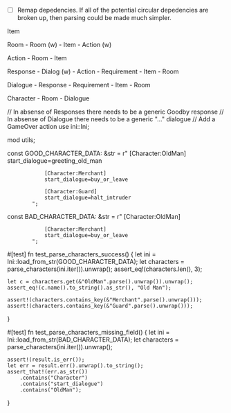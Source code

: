  - [ ] Remap depedencies. If all of the potential circular depedencies are broken up, then parsing could be made much simpler.


Item

Room
	- Room (w)
	- Item
	- Action (w)

Action
	- Room
	- Item

Response
	- Dialog (w)
	- Action
	- Requirement
		- Item
		- Room

Dialogue
	- Response
	- Requirement
		- Item
		- Room

Character
	- Room
	- Dialogue

// In absense of Responses there needs to be a generic Goodby response
// In absense of Dialogue there needs to be a generic "..." dialogue
// Add a GameOver action
use ini::Ini;

mod utils;

const GOOD_CHARACTER_DATA: &str = r"
                [Character:OldMan]
                start_dialogue=greeting_old_man

                [Character:Merchant]
                start_dialogue=buy_or_leave

                [Character:Guard]
                start_dialogue=halt_intruder
            ";
const BAD_CHARACTER_DATA: &str = r"
                [Character:OldMan]

                [Character:Merchant]
                start_dialogue=buy_or_leave
            ";

#[test]
fn test_parse_characters_success() {
    let ini = Ini::load_from_str(GOOD_CHARACTER_DATA);
    let characters = parse_characters(ini.iter()).unwrap();
    assert_eq!(characters.len(), 3);

    let c = characters.get(&"OldMan".parse().unwrap()).unwrap();
    assert_eq!(c.name().to_string().as_str(), "Old Man");

    assert!(characters.contains_key(&"Merchant".parse().unwrap()));
    assert!(characters.contains_key(&"Guard".parse().unwrap()));
}

#[test]
fn test_parse_characters_missing_field() {
    let ini = Ini::load_from_str(BAD_CHARACTER_DATA);
    let characters = parse_characters(ini.iter()).unwrap();

    assert!(result.is_err());
    let err = result.err().unwrap().to_string();
    assert_that!(err.as_str())
        .contains("Character")
        .contains("start_dialogue")
        .contains("OldMan");
}
